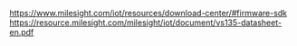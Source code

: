 https://www.milesight.com/iot/resources/download-center/#firmware-sdk
https://resource.milesight.com/milesight/iot/document/vs135-datasheet-en.pdf
